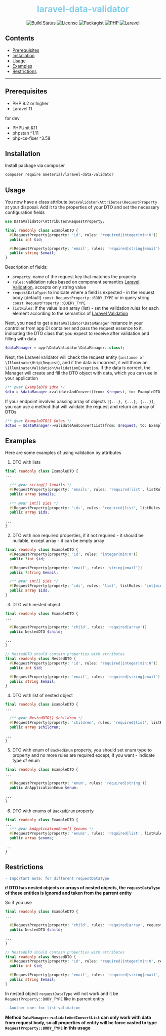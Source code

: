<h1 align="center" style="color: #87CEEB">laravel-data-validator</h1>

<p align="center">
  <a href="https://github.com/laravel/framework/actions"><img src="https://github.com/aneterial/laravel-data-validator/actions/workflows/tests.yml/badge.svg" alt="Build Status"></a>
  <a href="https://github.com/aneterial/laravel-data-validator?tab=MIT-1-ov-file"><img src="https://img.shields.io/badge/license-MIT-8ebb13?style=flat" alt="License"></a>
  <a href="https://packagist.org/packages/aneterial/laravel-data-validator"><img src="https://img.shields.io/badge/packagist-v1.0.0-blue?style=flat" alt="Packagist"></a>
  <a href="https://www.php.net/releases/8.2/en.php"><img src="https://img.shields.io/badge/php-%5E8.2-7a86b8?style=flat&logo=php" alt="PHP"></a>
  <a href="https://laravel.com/"><img src="https://img.shields.io/badge/laravel-%5E11-f9332b?style=flat&logo=laravel" alt="Laravel"></a>
</p>

## Contents
- [Prerequisites](#prerequisites)
- [Installation](#installation)
- [Usage](#usage)
- [Examples](#examples)
- [Restrictions](#restrictions)
---

## Prerequisites
- PHP 8.2 or higher
- Laravel 11

for dev
- PHPUnit &11
- phpstan ^1.11
- php-cs-fixer ^3.58

## Installation
Install package via composer
```bash
composer require aneterial/laravel-data-validator
```
## Usage
You now have a class attribute `DataValidator\Attributes\RequestProperty` at your disposal. Add it to the properties of your DTO and set the necessary configuration fields
```php
use DataValidator\Attributes\RequestProperty;

final readonly class ExampleDTO {
  #[RequestProperty(property: 'id', rules: 'required|integer|min:0')]
  public int $id;

  #[RequestProperty(property: 'email', rules: 'required|string|email')]
  public string $email;
}
```
Description of fields:
- `property`: name of the request key that matches the property
- `rules`: validation rules based on component semantics [Laravel Validation](https://laravel.com/docs/11.x/validation), accepts only string value
- `requestDataType`: to indicate where a field is expected - in the request body (default) `const RequestProperty::BODY_TYPE` or in query string `const RequestProperty::QUERY_TYPE`
- `listRules`: if the value is an array (list) - set the validation rules for each element according to the semantics of [Laravel Validation](https://laravel.com/docs/11.x/validation)

Next, you need to get a `DataValidator\DataManager` instance in your controller from app DI container and pass the request essence to it, indicating the DTO class that you expect to receive after validation and filling with data.
```php
$dataManager = app(\DataValidator\DataManager::class);
```
Next, the Laravel validator will check the request entity (`instanse of \Illuminate\Http\Request`), and if the data is incorrect, it will throw an `\Illuminate\Validation\ValidationException`. If the data is correct, the Manager will create and fill the DTO object with data, which you can use in your application
```php
/** @var ExampleDTO $dto */
$dto = $dataManager->validateAndConvert(from: $request, to: ExampleDTO::class);
```
If your endpoint involves passing array of objects `[{...}, {...}, {...}]`, you can use a method that will validate the request and return an array of DTOs
```php
/** @var ExampleDTO[] $dtos */
$dtos = $dataManager->validateAndConvertList(from: $request, to: ExampleDTO::class);
```

## Examples
Here are some examples of using validation by attributes

1) DTO with lists
```php
final readonly class ExampleDTO {
...

  /** @var string[] $emails */
  #[RequestProperty(property: 'emails', rules: 'required|list', listRules: 'string|email')]
  public array $emails;
  
  /** @var int[] $ids */
  #[RequestProperty(property: 'ids', rules: 'required|list', listRules: 'int|min:0')]
  public array $ids;

...
}
```
2) DTO with non required properties, if it not required - it should be nullable, except array - it can be empty array
```php
final readonly class ExampleDTO {
  #[RequestProperty(property: 'id', rules: 'integer|min:0')]
  public ?int $id;

  #[RequestProperty(property: 'email', rules: 'string|email')]
  public ?string $email;

  /** @var int[] $ids */
  #[RequestProperty(property: 'ids', rules: 'list', listRules: 'int|min:0')]
  public array $ids;
}
```
3) DTO with nested object
```php
final readonly class ExampleDTO {
...

  #[RequestProperty(property: 'child', rules: 'required|array')]
  public NestedDTO $child;

...
}

// NestedDTO should contain properties with attributes
final readonly class NestedDTO {
  #[RequestProperty(property: 'id', rules: 'required|integer|min:0')]
  public int $id;

  #[RequestProperty(property: 'email', rules: 'required|string|email')]
  public string $email;
}
```
4) DTO with list of nested object
```php
final readonly class ExampleDTO {
...

  /** @var NestedDTO[] $children */
  #[RequestProperty(property: 'children', rules: 'required|list', listRules: NestedDTO::class)]
  public array $children;

...
}
```
5) DTO with enum of `BackedEnum` property, you should set enum type to property and no more rules are required except, if you want - indicate type of enum
```php
final readonly class ExampleDTO {
...

  #[RequestProperty(property: 'enum', rules: 'required|string')]
  public AnApplicationEnum $enum;

...
}
```
6) DTO with enums of `BackedEnum` property
```php
final readonly class ExampleDTO {
...
  /** @var AnApplicationEnum[] $enums */
  #[RequestProperty(property: 'enums', rules: 'required|list', listRules: AnApplicationEnum::class)]
  public array $enums;

...
}
```

## Restrictions
```diff
- Important note: for different requestDataType
```
**if DTO has nested objects or arrays of nested objects, the `requestDataType` of these entities is ignored and taken from the parrent entity**

So if you use
```php
final readonly class ExampleDTO {
...

  #[RequestProperty(property: 'child', rules: 'required|array', requestDataType: RequestProperty::BODY_TYPE)]
  public NestedDTO $child;

...
}

// NestedDTO should contain properties with attributes
final readonly class NestedDTO {
  #[RequestProperty(property: 'id', rules: 'required|integer|min:0', requestDataType: RequestProperty::QUERY_TYPE)]
  public int $id;

  #[RequestProperty(property: 'email', rules: 'required|string|email', requestDataType: RequestProperty::QUERY_TYPE)]
  public string $email;
}
```
In nested object `requestDataType` will not work and it be `RequestProperty::BODY_TYPE` like in parrent entity

```diff
- Another one: for list validation
```
**Method  `DataManager::validateAndConvertList` can only work with data from request body, so all properties of entity will be force casted to type `RequestProperty::BODY_TYPE` in this usage**

